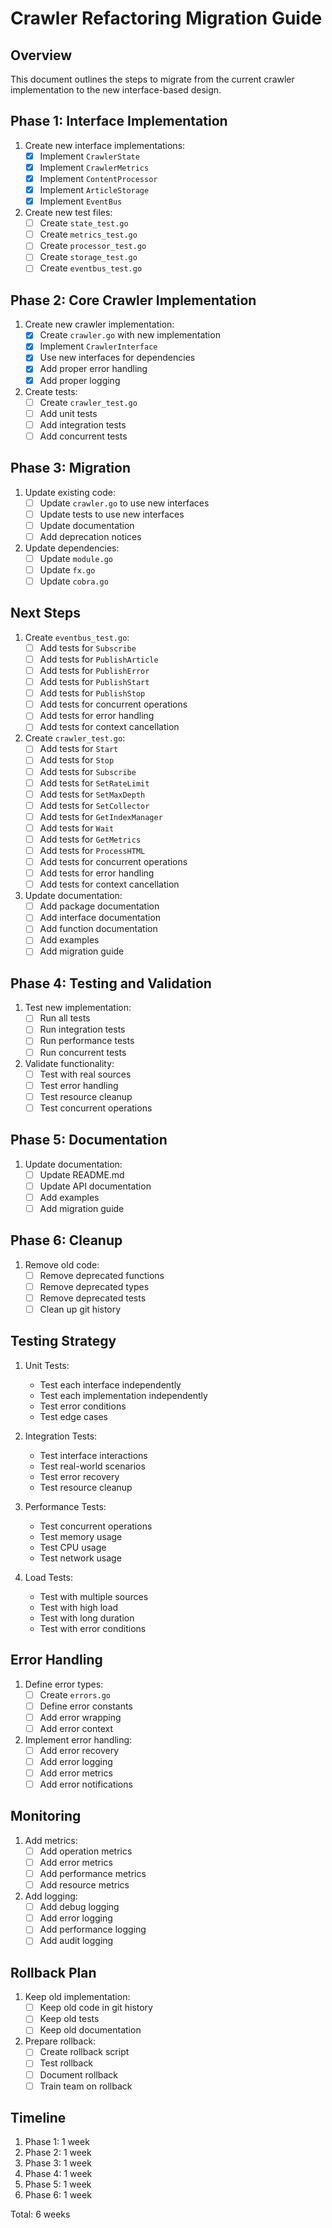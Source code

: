 # Crawler Refactoring Migration Guide

## Overview
This document outlines the steps to migrate from the current crawler implementation to the new interface-based design.

## Phase 1: Interface Implementation
1. Create new interface implementations:
   - [x] Implement `CrawlerState`
   - [x] Implement `CrawlerMetrics`
   - [x] Implement `ContentProcessor`
   - [x] Implement `ArticleStorage`
   - [x] Implement `EventBus`

2. Create new test files:
   - [ ] Create `state_test.go`
   - [ ] Create `metrics_test.go`
   - [ ] Create `processor_test.go`
   - [ ] Create `storage_test.go`
   - [ ] Create `eventbus_test.go`

## Phase 2: Core Crawler Implementation
1. Create new crawler implementation:
   - [x] Create `crawler.go` with new implementation
   - [x] Implement `CrawlerInterface`
   - [x] Use new interfaces for dependencies
   - [x] Add proper error handling
   - [x] Add proper logging

2. Create tests:
   - [ ] Create `crawler_test.go`
   - [ ] Add unit tests
   - [ ] Add integration tests
   - [ ] Add concurrent tests

## Phase 3: Migration
1. Update existing code:
   - [ ] Update `crawler.go` to use new interfaces
   - [ ] Update tests to use new interfaces
   - [ ] Update documentation
   - [ ] Add deprecation notices

2. Update dependencies:
   - [ ] Update `module.go`
   - [ ] Update `fx.go`
   - [ ] Update `cobra.go`

## Next Steps
1. Create `eventbus_test.go`:
   - [ ] Add tests for `Subscribe`
   - [ ] Add tests for `PublishArticle`
   - [ ] Add tests for `PublishError`
   - [ ] Add tests for `PublishStart`
   - [ ] Add tests for `PublishStop`
   - [ ] Add tests for concurrent operations
   - [ ] Add tests for error handling
   - [ ] Add tests for context cancellation

2. Create `crawler_test.go`:
   - [ ] Add tests for `Start`
   - [ ] Add tests for `Stop`
   - [ ] Add tests for `Subscribe`
   - [ ] Add tests for `SetRateLimit`
   - [ ] Add tests for `SetMaxDepth`
   - [ ] Add tests for `SetCollector`
   - [ ] Add tests for `GetIndexManager`
   - [ ] Add tests for `Wait`
   - [ ] Add tests for `GetMetrics`
   - [ ] Add tests for `ProcessHTML`
   - [ ] Add tests for concurrent operations
   - [ ] Add tests for error handling
   - [ ] Add tests for context cancellation

3. Update documentation:
   - [ ] Add package documentation
   - [ ] Add interface documentation
   - [ ] Add function documentation
   - [ ] Add examples
   - [ ] Add migration guide

## Phase 4: Testing and Validation
1. Test new implementation:
   - [ ] Run all tests
   - [ ] Run integration tests
   - [ ] Run performance tests
   - [ ] Run concurrent tests

2. Validate functionality:
   - [ ] Test with real sources
   - [ ] Test error handling
   - [ ] Test resource cleanup
   - [ ] Test concurrent operations

## Phase 5: Documentation
1. Update documentation:
   - [ ] Update README.md
   - [ ] Update API documentation
   - [ ] Add examples
   - [ ] Add migration guide

## Phase 6: Cleanup
1. Remove old code:
   - [ ] Remove deprecated functions
   - [ ] Remove deprecated types
   - [ ] Remove deprecated tests
   - [ ] Clean up git history

## Testing Strategy
1. Unit Tests:
   - Test each interface independently
   - Test each implementation independently
   - Test error conditions
   - Test edge cases

2. Integration Tests:
   - Test interface interactions
   - Test real-world scenarios
   - Test error recovery
   - Test resource cleanup

3. Performance Tests:
   - Test concurrent operations
   - Test memory usage
   - Test CPU usage
   - Test network usage

4. Load Tests:
   - Test with multiple sources
   - Test with high load
   - Test with long duration
   - Test with error conditions

## Error Handling
1. Define error types:
   - [ ] Create `errors.go`
   - [ ] Define error constants
   - [ ] Add error wrapping
   - [ ] Add error context

2. Implement error handling:
   - [ ] Add error recovery
   - [ ] Add error logging
   - [ ] Add error metrics
   - [ ] Add error notifications

## Monitoring
1. Add metrics:
   - [ ] Add operation metrics
   - [ ] Add error metrics
   - [ ] Add performance metrics
   - [ ] Add resource metrics

2. Add logging:
   - [ ] Add debug logging
   - [ ] Add error logging
   - [ ] Add performance logging
   - [ ] Add audit logging

## Rollback Plan
1. Keep old implementation:
   - [ ] Keep old code in git history
   - [ ] Keep old tests
   - [ ] Keep old documentation

2. Prepare rollback:
   - [ ] Create rollback script
   - [ ] Test rollback
   - [ ] Document rollback
   - [ ] Train team on rollback

## Timeline
1. Phase 1: 1 week
2. Phase 2: 1 week
3. Phase 3: 1 week
4. Phase 4: 1 week
5. Phase 5: 1 week
6. Phase 6: 1 week

Total: 6 weeks 